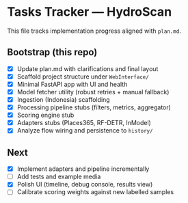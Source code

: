 # Tasks Tracker — HydroScan

This file tracks implementation progress aligned with `plan.md`.

## Bootstrap (this repo)

- [x] Update plan.md with clarifications and final layout
- [x] Scaffold project structure under `WebInterface/`
- [x] Minimal FastAPI app with UI and health
- [x] Model fetcher utility (robust retries + manual fallback)
- [x] Ingestion (Indonesia) scaffolding
- [x] Processing pipeline stubs (filters, metrics, aggregator)
- [x] Scoring engine stub
- [x] Adapters stubs (Places365, RF-DETR, InModel)
- [x] Analyze flow wiring and persistence to `history/`

## Next

- [x] Implement adapters and pipeline incrementally
- [ ] Add tests and example media
- [x] Polish UI (timeline, debug console, results view)
- [ ] Calibrate scoring weights against new labelled samples
